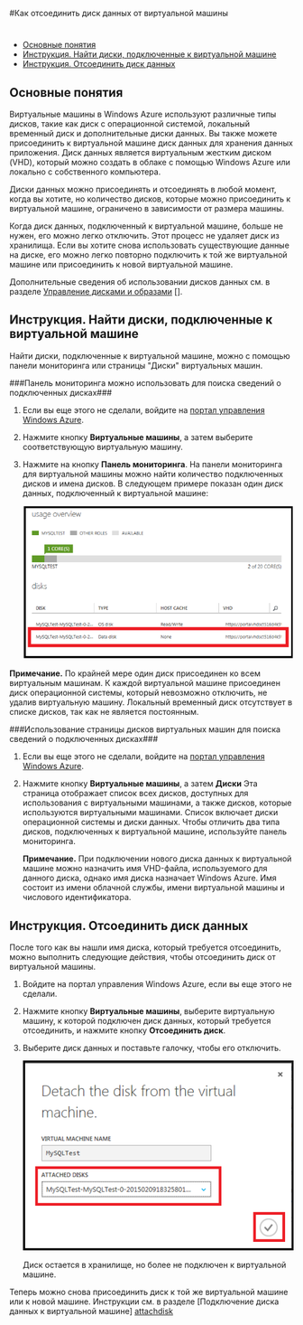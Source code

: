 <properties writer="kathydav" editor="tysonn" manager="jeffreyg" />



#Как отсоединить диск данных от виртуальной машины 

#

- [Основные понятия](#concepts)
- [Инструкция. Найти диски, подключенные к виртуальной машине](#finddisks)
- [Инструкция. Отсоединить диск данных](#detachdisk)



## <a id="concepts"> </a>Основные понятия ##



Виртуальные машины в Windows Azure используют различные типы дисков, такие как диск с операционной системой, локальный временный диск и дополнительные диски данных. Вы также можете присоединить к виртуальной машине диск данных для хранения данных приложения. Диск данных является виртуальным жестким диском (VHD), который можно создать в облаке с помощью Windows Azure или локально с собственного компьютера.

Диски данных можно присоединять и отсоединять в любой момент, когда вы хотите, но количество дисков, которые можно присоединить к виртуальной машине, ограничено в зависимости от размера машины.

Когда диск данных, подключенный к виртуальной машине, больше не нужен, его можно легко отключить. Этот процесс не удаляет диск из хранилища. Если вы хотите снова использовать существующие данные на диске, его можно легко повторно подключить к той же виртуальной машине или присоединить к новой виртуальной машине.  

Дополнительные сведения об использовании дисков данных см. в разделе [Управление дисками и образами] [].



## <a id="finddisks"> </a>Инструкция. Найти диски, подключенные к виртуальной машине ##



Найти диски, подключенные к виртуальной машине, можно с помощью панели мониторинга или страницы "Диски" виртуальных машин.



###Панель мониторинга можно использовать для поиска сведений о подключенных дисках###



1. Если вы еще этого не сделали, войдите на [портал управления Windows Azure](http://manage.windowsazure.com).



2. Нажмите кнопку **Виртуальные машины**, а затем выберите соответствующую виртуальную машину.



3. Нажмите на кнопку **Панель мониторинга**. На панели мониторинга для виртуальной машины можно найти количество подключенных дисков и имена дисков. В следующем примере показан один диск данных, подключенный к виртуальной машине:

		
	![Найти диск данных](./media/howto-detach-disk-windows-linux/FindDataDisks.png)	
	
	
**Примечание.** По крайней мере один диск присоединен ко всем виртуальным машинам. К каждой виртуальной машине присоединен диск операционной системы, который невозможно отключить, не удалив виртуальную машину. Локальный временный диск отсутствует в списке дисков, так как не является постоянным.



###Использование страницы дисков виртуальных машин для поиска сведений о подключенных дисках###



1. Если вы еще этого не сделали, войдите на [портал управления Windows Azure](http://manage.windowsazure.com).



2. Нажмите кнопку **Виртуальные машины**, а затем **Диски** Эта страница отображает список всех дисков, доступных для использования с виртуальными машинами, а также дисков, которые используются виртуальными машинами. Список включает диски операционной системы и диски данных. Чтобы отличить два типа дисков, подключенных к виртуальной машине, используйте панель мониторинга.



	**Примечание.** При подключении нового диска данных к виртуальной машине можно назначить имя VHD-файла, используемого для данного диска, однако имя диска назначает Windows Azure. Имя состоит из имени облачной службы, имени виртуальной машины и числового идентификатора.



## <a id="detachdisk"> </a>Инструкция. Отсоединить диск данных ##

После того как вы нашли имя диска, который требуется отсоединить, можно выполнить следующие действия, чтобы отсоединить диск от виртуальной машины.



1. Войдите на портал управления Windows Azure, если вы еще этого не сделали.



2. Нажмите кнопку **Виртуальные машины**, выберите виртуальную машину, к которой подключен диск данных, который требуется отсоединить, и нажмите кнопку **Отсоединить диск**.

	


3. Выберите диск данных и поставьте галочку, чтобы его отключить.


	![Сведения об отсоединенном диске](./media/howto-detach-disk-windows-linux/DetachDiskDetails.png)

	Диск остается в хранилище, но более не подключен к виртуальной машине.


Теперь можно снова присоединить диск к той же виртуальной машине или к новой машине. Инструкции см. в разделе [Подключение диска данных к виртуальной машине] [attachdisk]





[attachdisk]:/ru-ru/manage/windows/how-to-guides/attach-a-disk/

[Управление дисками и образами]:http://go.microsoft.com/fwlink/p/?LinkId=263439

